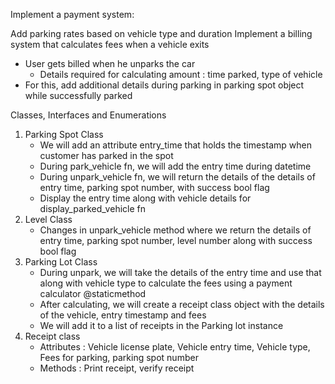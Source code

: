 Implement a payment system:

Add parking rates based on vehicle type and duration
Implement a billing system that calculates fees when a vehicle exits


- User gets billed when he unparks the car
    - Details required for calculating amount : time parked, type of vehicle 
- For this, add additional details during parking in parking spot object while successfully parked 


Classes, Interfaces and Enumerations

1. Parking Spot Class 
    - We will add an attribute entry_time that holds the timestamp when customer has parked in the spot 
    - During park_vehicle fn, we will add the entry time during datetime 
    - During unpark_vehicle fn, we will return the details of the details of entry time, parking spot number, with success bool flag
    - Display the entry time along with vehicle details for display_parked_vehicle fn
2. Level Class
    - Changes in unpark_vehicle method where we return the details of entry time, parking spot number, level number along with success bool flag 
3. Parking Lot Class 
    - During unpark, we will take the details of the entry time and use that along with vehicle type to calculate the fees using a payment calculator @staticmethod 
    - After calculating, we will create a receipt class object with the details of the vehicle, entry timestamp and fees 
    - We will add it to a list of receipts in the Parking lot instance 
4. Receipt class 
    - Attributes : Vehicle license plate, Vehicle entry time, Vehicle type, Fees for parking, parking spot number
    - Methods : Print receipt, verify receipt 